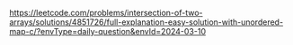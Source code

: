 https://leetcode.com/problems/intersection-of-two-arrays/solutions/4851726/full-explanation-easy-solution-with-unordered-map-c/?envType=daily-question&envId=2024-03-10​
​
